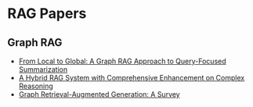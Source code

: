 # RAG Papers
## Graph RAG
- [From Local to Global: A Graph RAG Approach to Query-Focused Summarization](https://arxiv.org/pdf/2404.16130v1)
- [A Hybrid RAG System with Comprehensive Enhancement on Complex Reasoning](https://arxiv.org/abs/2408.05141)
- [Graph Retrieval-Augmented Generation: A Survey](https://www.arxiv.org/abs/2408.08921)
